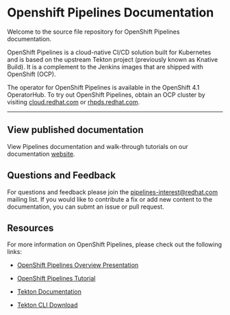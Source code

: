 # Openshift Pipelines Documentation

Welcome to the source file repository for OpenShift Pipelines documentation.

OpenShift Pipelines is a cloud-native CI/CD solution built for Kubernetes and is based on the upstream Tekton project (previously known as Knative Build). 
It is a complement to the Jenkins images that are shipped with OpenShift (OCP).

The operator for OpenShift Pipelines is available in the OpenShift 4.1 OperatorHub.
To try out OpenShift Pipelines, obtain an OCP cluster by visiting [cloud.redhat.com](cloud.redhat.com) or [rhpds.redhat.com](rhpds.redhat.com).

----------------------------------------

## View published documentation

View Pipelines documentation and walk-through tutorials on our documentation 
[website](https://openshift.github.io/pipelines-docs/).


## Questions and Feedback

For questions and feedback please join the pipelines-interest@redhat.com mailing list. If you would like to contribute a fix or add new content to the documentation, you can
submt an issue or pull request.


## Resources

For more information on OpenShift Pipelines, please check out the following links: 

* [OpenShift Pipelines Overview Presentation](https://docs.google.com/presentation/d/1E6FChdbIrMHlynF-yvEMrTiAnR8rwMdvebBxPgdcmrE/edit#slide=id.g547716335e_0_260)

* [OpenShift Pipelines Tutorial](https://github.com/openshift/pipelines-tutorial/)

* [Tekton Documentation](https://github.com/tektoncd/pipeline/tree/master/docs)

* [Tekton CLI Download](https://github.com/tektoncd/cli/tree/v0.1.2)
